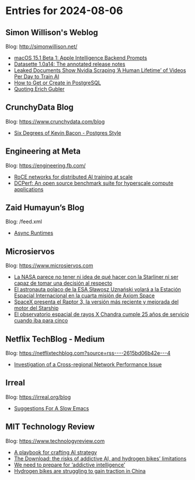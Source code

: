 # Entries for 2024-08-06
## Simon Willison's Weblog 
Blog: http://simonwillison.net/ 

- [macOS 15.1 Beta 1: Apple Intelligence Backend Prompts](https://simonwillison.net/2024/Aug/6/apple-intelligence-prompts/#atom-everything)
- [Datasette 1.0a14: The annotated release notes](https://simonwillison.net/2024/Aug/5/datasette-1a14/#atom-everything)
- [Leaked Documents Show Nvidia Scraping ‘A Human Lifetime’ of Videos Per Day to Train AI](https://simonwillison.net/2024/Aug/5/nvidia-scraping-videos/#atom-everything)
- [How to Get or Create in PostgreSQL](https://simonwillison.net/2024/Aug/5/how-to-get-or-create-in-postgresql/#atom-everything)
- [Quoting Erich Gubler](https://simonwillison.net/2024/Aug/5/erich-gubler/#atom-everything)
## CrunchyData Blog 
Blog: https://www.crunchydata.com/blog 

- [ Six Degrees of Kevin Bacon - Postgres Style ](https://www.crunchydata.com/blog/six-degrees-of-kevin-bacon-postgres-style)
## Engineering at Meta 
Blog: https://engineering.fb.com/ 

- [RoCE networks for distributed AI training at scale](https://engineering.fb.com/2024/08/05/data-center-engineering/roce-network-distributed-ai-training-at-scale/)
- [DCPerf: An open source benchmark suite for hyperscale compute applications](https://engineering.fb.com/2024/08/05/data-center-engineering/dcperf-open-source-benchmark-suite-for-hyperscale-compute-applications/)
## Zaid Humayun’s Blog 
Blog: /feed.xml 

- [Async Runtimes](/async/2024/08/05/async-runtimes.html)
## Microsiervos 
Blog: https://www.microsiervos.com 

- [La NASA parece no tener ni idea de qué hacer con la Starliner ni ser capaz de tomar una decisión al respecto](https://www.microsiervos.com/archivo/espacio/nasa-ni-idea-que-hacer-starliner.html)
- [El astronauta polaco de la ESA Sławosz Uznański volará a la Estación Espacial Internacional en la cuarta misión de Axiom Space](https://www.microsiervos.com/archivo/espacio/astronauta-polaco-esa-laawosz-uznanski-estacion-espacial-axiom-4.html)
- [SpaceX presenta el Raptor 3, la versión más reciente y mejorada del motor del Starship](https://www.microsiervos.com/archivo/espacio/spacex-presenta-motor-raptor-3-starship.html)
- [El observatorio espacial de rayos X Chandra cumple 25 años de servicio cuando iba para cinco](https://www.microsiervos.com/archivo/ciencia/observatorio-chandra-ratos-x-25-anos.html)
## Netflix TechBlog - Medium 
Blog: https://netflixtechblog.com?source=rss----2615bd06b42e---4 

- [Investigation of a Cross-regional Network Performance Issue](https://netflixtechblog.com/investigation-of-a-cross-regional-network-performance-issue-422d6218fdf1?source=rss----2615bd06b42e---4)
## Irreal 
Blog: https://irreal.org/blog 

- [Suggestions For A Slow Emacs](https://irreal.org/blog/?p=12358)
## MIT Technology Review 
Blog: https://www.technologyreview.com 

- [A playbook for crafting AI strategy](https://www.technologyreview.com/2024/08/05/1095447/a-playbook-for-crafting-ai-strategy/)
- [The Download: the risks of addictive AI, and hydrogen bikes’ limitations](https://www.technologyreview.com/2024/08/05/1095656/download-risks-addictive-ai-hydrogen-bikes/)
- [We need to prepare for ‘addictive intelligence’](https://www.technologyreview.com/2024/08/05/1095600/we-need-to-prepare-for-addictive-intelligence/)
- [Hydrogen bikes are struggling to gain traction in China](https://www.technologyreview.com/2024/08/05/1095637/china-hydrogen-shared-bike-youon/)